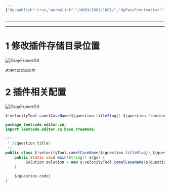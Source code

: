 ```yaml
---
{"dg-publish":true,"permalink":"/4003/1001/1001/","dgPassFrontmatter":true}
---
```


---
---

# 1 修改插件存储目录位置

![GrayFraserGit](https://grayfraserpic.oss-accelerate.aliyuncs.com/PersonPic/20250101/81d2fa2bc3a37eaba011d74d81b8a8a2_MD5.png)

```
这块可以实现高亮
```

# 2 插件相关配置

![GrayFraserGit](https://grayfraserpic.oss-accelerate.aliyuncs.com/PersonPic/20250101/56dadf466853d4597f2e5bb8bd21d32f_MD5.png)

```java
$!velocityTool.camelCaseName(${question.titleSlug})_${question.frontendQuestionId}
```

```java
package leetcode.editor.cn;
import leetcode.editor.cn.base.TreeNode;

/**
 * ${question.title}
 */
public class $!velocityTool.camelCaseName(${question.titleSlug})_${question.frontendQuestionId}{
    public static void main(String[] args) {
         Solution solution = new $!velocityTool.camelCaseName(${question.titleSlug})_${question.frontendQuestionId}().new Solution();
    }
     
    ${question.code}
}
```